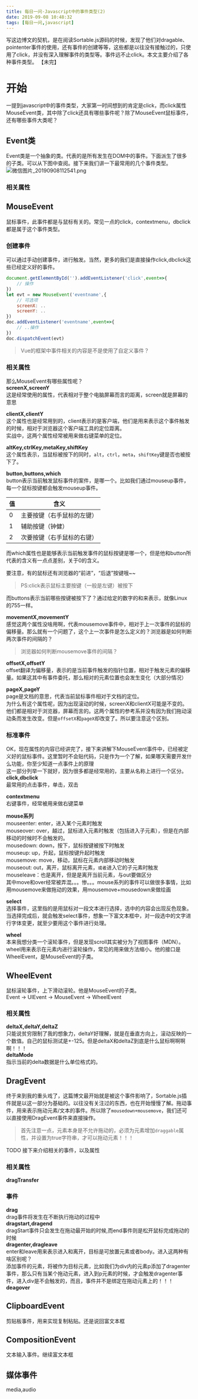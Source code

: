 ```yaml
---
title: 每日一问·Javascript中的事件类型(2)
date: 2019-09-08 10:48:32
tags: [每日一问,javascript]
---
```


写这边博文的契机，是在阅读Sortable.js源码的时候，发现了他们对dragable、pointenter事件的使用，还有事件的创建等等，这些都是以往没有接触过的，只使用了click，并没有深入理解事件的类型等。事件远不止click。本文主要介绍了各种事件类型。
【未完】
<!-- more -->

# 开始
一提到javascript中的事件类型，大家第一时间想到的肯定是click，而click属性MouseEvent类，其中除了click还具有哪些事件呢？除了MouseEvent鼠标事件，还有哪些事件大类呢？

## Event类
Event类是一个抽象的类。代表的是所有发生在DOM中的事件。下面派生了很多的子类。可以从下图中查阅。接下来我们讲一下最常用的几个事件类型。
![微信图片_20190908112541.png](https://i.loli.net/2019/09/08/te97bkqNoEX2AFh.png)


### 相关属性


## MouseEvent 
鼠标事件，此事件都是与鼠标有关的。常见一点的click，contextmenu，dbclick都是属于这个事件类型。

### 创建事件
可以通过手动创建事件，进行触发。当然，更多的我们是直接操作click,dbclick这些已经定义好的事件。
```javascript
document.getElementById('').addEventListener('click',event=>{
    // 操作
})
let evt = new MouseEvent('eventname',{
    // 可选项
    screenX: ..
    screenY: ..
})
doc.addEventListener('eventname',event=>{
    // ..操作  
})
doc.dispatchEvent(evt)

```

> Vue的框架中事件相关的内容是不是使用了自定义事件？

### 相关属性
那么MouseEvent有哪些属性呢？  
**screenX,screenY**  
这是经常使用的属性，代表相对于整个电脑屏幕而言的距离，screen就是屏幕的意思  

**clientX,clientY**  
这个属性也是经常用到的，client表示的是客户端，他们是用来表示这个事件触发的时候，相对于浏览器这个客户端工具的定位距离。  
实战中，这两个属性经常被用来做右键菜单的定位。  

**altKey,ctrlKey,metaKey,shiftKey**  
这个属性表示，当鼠标被按下的同时，`alt`，`ctrl`，`meta`，`shiftKey`键是否也被按下了。  

**button,buttons,which**  
button表示当前触发鼠标事件的案件，是哪一个。比如我们通过mouseup事件，每一个鼠标按键都会触发mouseup事件。  

|值|含义|
|-|-|
|0|主要按键（右手鼠标的左键）|
|1|辅助按键（钟健）|
|2|次要按键（右手鼠标的右键）|

而which属性也是能够表示当前触发事件的鼠标按键是哪一个，但是他和button所代表的含义有一点点差别，关于0的含义。  

要注意，有的鼠标还有浏览器的“前进”，“后退”按键哦~~  

> PS:click表示鼠标主要按键（一般是左键）被按下  

而buttons表示当前哪些按键被按下了？通过给定的数字的和来表示，就像Linux的755一样。  

**movementX,movementY**  
感觉这两个属性没啥用啊，代表mousemove事件中，相对于上一次事件的鼠标的偏移量。那么就有一个问题了，这个上一次事件是怎么定义的？浏览器是如何判断两次事件的间隔的？

> 浏览器如何判断mousemove事件的间隔？

**offsetX,offsetY**  
offset翻译为偏移量，表示的是当前事件触发的指针位置，相对于触发元素的偏移量。如果这其中有事件委托，那么相对的元素位置也会发生变化（大部分情况）  

**pageX,pageY**  
page是文档的意思，代表当前鼠标事件相对于文档的定位。  
为什么有这个属性呢，因为出现滚动的时候，screenX和clientX可能是不变的。他们都是相对于浏览器，屏幕而言的。这两个属性的参考系并没有因为我们拖动滚动条而发生改变。但是`offsetX`和`pageX`却改变了。所以要注意这个区别。  

### 标准事件
OK，现在属性的内容已经讲完了，接下来讲解下MouseEvent事件中，已经被定义好的鼠标事件。这里暂时不会贴代码，只是作为一个了解，如果哪天需要开发什么功能，你至少知道一点事件上的原理    
这一部分列举一下就好，因为很多都是经常用的，主要从名称上进行一个区分。  
**click,dbclick**  
最常用的点击事件，单击，双击  

**contextmenu**  
右键事件，经常被用来做右键菜单  

**mouse系列**  
mouseenter: enter，进入某个元素时触发  
mouseover: over，越过，鼠标进入元素时触发（包括进入子元素），但是在内部移动的时候时不会触发的。  
mousedown: down，按下，鼠标按键被按下时触发  
mouseup: up，升起，鼠标按键升起时触发  
mousemove: move，移动，鼠标在元素内部移动时触发  
mouseout: out，离开，鼠标离开元素，`或者`进入它的子元素时触发  
mouseleave：也是离开，但是是离开当前元素，与out要做区分  
其中move和over经常被弄混。。。惨。。。mouse系列的事件可以做很多事情，比如用mousemove来做拖动的效果，用mousemove+mousedown来做绘画  

**select**  
选择事件，这里指的是用鼠标对一段文本进行选择，选中的内容会出现反色现象。当选择完成后，就会触发select事件，想象一下富文本框中，对一段选中的文字进行字体变更，就至少要用这个事件进行处理。  

**wheel**  
本来我想分类一个滚轮事件，但是发现scroll其实被分为了视图事件（MDN）。wheel用来表示在元素内进行滚轮操作，常见的用来做方法缩小。他的接口是WheelEvent，是MouseEvent的子类。

## WheelEvent
鼠标滚轮事件，上下滑动滚轮。他是MouseEvent的子类。  
Event -> UIEvent -> MouseEvent -> WheelEvent  

### 相关属性
**deltaX,deltaY,deltaZ**  
只能说贫穷限制了我的想象力，deltaY好理解，就是在垂直方向上，滚动反映的一个数值。自己的鼠标测试是+-125。但是deltaX和deltaZ到底是什么鼠标啊啊啊啊！！！  
**deltaMode**  
指示当前的delta数据是什么单位格式的。  

## DragEvent
终于来到我的重头戏了，这篇博文最开始就是被这个事件影响了，Sortable.js插件就是以这一部分为基础的。以往没有关注过的东西，也在开始慢慢了解。拖动事件，用来表示拖动元素/文本的事件。所以除了`mousedown+mousemove`，我们还可以直接使用DragEvent事件来直接操作。  

> 首先注意一点，元素本身是不允许拖动的，必须为元素增加`draggable`属性，并设置为true字符串，才可以拖动元素！！！

TODO 接下来介绍相关的事件，以及属性
### 相关属性
**dragTransfer**  

### 事件
**drag**  
drag事件将发生在不断执行拖动的过程中  
**dragstart,dragend**  
dragStart事件只会发生在拖动最开始的时候,而end事件则是松开鼠标完成拖动的时候  
**dragenter,dragleave**  
enter和leave用来表示进入和离开，目标是可放置元素或者body。进入这两种有啥区别呢？  
添加事件的元素，将被作为目标元素，比如我们为div内的元素p添加了dragenter事件，那么只有当某个拖动元素，进入到p元素的时候，才会触发dragenter事件，进入div是不会触发的，而且，事件并不是绑定在拖动元素上的！！！   
**deagover**  


## ClipboardEvent
剪贴板事件，用来实现复制粘贴。还是说回富文本框

## CompositionEvent
文本输入事件。继续富文本框

## 媒体事件
media,audio